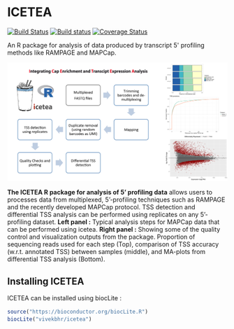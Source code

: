 # ICETEA

[![Build Status](https://travis-ci.org/vivekbhr/icetea.svg?branch=master)](https://travis-ci.org/vivekbhr/icetea)
[![Build status](https://ci.appveyor.com/api/projects/status/58od90th3qg5o7f0/branch/master?svg=true)](https://ci.appveyor.com/project/vivekbhr/icetea/branch/master)
[![Coverage Status](https://coveralls.io/repos/github/vivekbhr/icetea/badge.svg?branch=master)](https://coveralls.io/github/vivekbhr/icetea?branch=master)

An R package for analysis of data produced by transcript 5' profiling methods like RAMPAGE and MAPCap.

![icetea_logo](./icetea_front.png)

**The ICETEA R package for analysis of 5’ profiling data** allows users to processes data from multiplexed,
5’-profiling techniques such as RAMPAGE and the recently developed MAPCap protocol. TSS detection and
differential TSS analysis can be performed using replicates on any 5’-profiling dataset.
**Left panel :**  Typical analysis steps for MAPCap data that can be performed using icetea.
**Right panel :** Showing some of the quality control and visualization outputs from the package.
Proportion of sequencing reads used for each step (Top), comparison of TSS accuracy (w.r.t. annotated TSS)
between samples (middle), and MA-plots from differential TSS analysis (Bottom).


## Installing ICETEA

ICETEA can be installed using biocLite :

```r
source("https://bioconductor.org/biocLite.R")
biocLite("vivekbhr/icetea")
```
